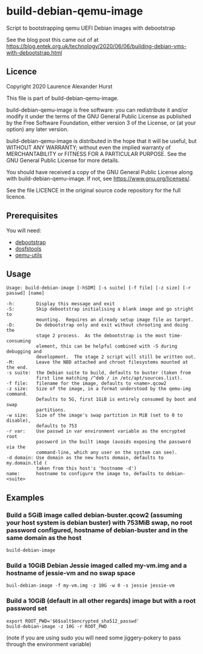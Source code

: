 # build-debian-qemu-image

Script to bootstrapping qemu UEFI Debian images with debootstrap

See the blog post this came out of at <https://blog.entek.org.uk/technology/2020/06/06/building-debian-vms-with-debootstrap.html>

## Licence

Copyright 2020 Laurence Alexander Hurst

This file is part of build-debian-qemu-image.

build-debian-qemu-image is free software: you can redistribute it and/or modify
it under the terms of the GNU General Public License as published by
the Free Software Foundation, either version 3 of the License, or
(at your option) any later version.

build-debian-qemu-image is distributed in the hope that it will be useful,
but WITHOUT ANY WARRANTY; without even the implied warranty of
MERCHANTABILITY or FITNESS FOR A PARTICULAR PURPOSE.  See the
GNU General Public License for more details.

You should have received a copy of the GNU General Public License
along with build-debian-qemu-image.  If not, see <https://www.gnu.org/licenses/>.

See the file LICENCE in the original source code repository for the
full licence.

## Prerequisites

You will need:

* [debootstrap](https://packages.debian.org/search?keywords=debootstrap&searchon=names&suite=stable&section=all)
* [dosfstools](https://packages.debian.org/search?keywords=dosfstools&searchon=names&suite=stable&section=all)
* [qemu-utils](https://packages.debian.org/search?keywords=qemu-utils&searchon=names&suite=stable&section=all)

## Usage

```
Usage: build-debian-image [-hSDM] [-s suite] [-f file] [-z size] [-r passwd] [name]

-h:        Display this message and exit
-S:        Skip debootstrap initialising a blank image and go stright to
           mounting.  Requires an already setup image file as target.
-D:        Do debootstrap only and exit without chrooting and doing the
           stage 2 process.  As the debootstrap is the most time-consuming
           element, this can be helpful combined with -S during debugging and
           development.  The stage 2 script will still be written out.
-M:        Leave the NBD attached and chroot filesystems mounted at the end.
-s suite:  the Debian suite to build, defaults to buster (taken from
           first line matching /^deb / in /etc/apt/sources.list).
-f file:   filename for the image, defaults to <name>.qcow2
-z size:   Size of the image, in a format understood by the qemu-img command.
           Defaults to 5G, first 1GiB is entirely consumed by boot and swap
           partitions.
-w size:   Size of the image's swap partition in MiB (set to 0 to disable),
           defaults to 753
-r var:    Use passwd in var environment variable as the encrypted root
           password in the built image (avoids exposing the password via the
           command-line, which any user on the system can see).
-d domain: Use domain as the new hosts domain, defaults to my.domain.tld (
           taken from this host's 'hostname -d')
name:      hostname to configure the image to, defaults to debian-<suite>
```

## Examples

### Build a 5GiB image called debian-buster.qcow2 (assuming your host system is debian buster) with 753MiB swap, no root password configured, hostname of debian-buster and in the same domain as the host

```
build-debian-image
```

### Build a 10GiB Debian Jessie imaged called my-vm.img and a hostname of jessie-vm and no swap space

```
buil-debian-image -f my-vm.img -z 10G -w 0 -s jessie jessie-vm
```

### Build a 10GiB (default in all other regards) image but with a root password set

```
export ROOT_PWD='$6$salt$encrypted_sha512_passwd'
build-debian-image -z 10G -r ROOT_PWD
```

(note if you are using sudo you will need some jiggery-pokery to pass through the environment variable)

